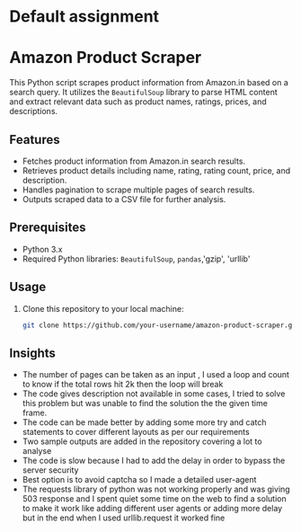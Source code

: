 # Default assignment
# Amazon Product Scraper

This Python script scrapes product information from Amazon.in based on a search query. It utilizes the `BeautifulSoup` library to parse HTML content and extract relevant data such as product names, ratings, prices, and descriptions.

## Features

- Fetches product information from Amazon.in search results.
- Retrieves product details including name, rating, rating count, price, and description.
- Handles pagination to scrape multiple pages of search results.
- Outputs scraped data to a CSV file for further analysis.

## Prerequisites

- Python 3.x
- Required Python libraries: `BeautifulSoup`, `pandas`,'gzip', 'urllib'

## Usage

1. Clone this repository to your local machine:

   ```bash
   git clone https://github.com/your-username/amazon-product-scraper.git

## Insights
* The number of pages can be taken as an input , I used a loop and count to know if the total rows hit 2k then the loop will break 
* The code gives description not available in some cases, I tried to solve this problem but was unable to find the solution the the given time frame.
* The code can be made better by adding some more try and catch statements to cover different layouts as per our requirements
* Two sample outputs are added in the repository covering a lot to analyse 
* The code is slow because I had to add the delay in order to bypass the server security
* Best option is to avoid captcha so I made a detailed user-agent
* The requests library of python was not working properly and was giving 503 response and I spent quiet some time on the web to find a solution to make it work like adding different user agents or adding more delay but in the end when I used urllib.request it worked fine
